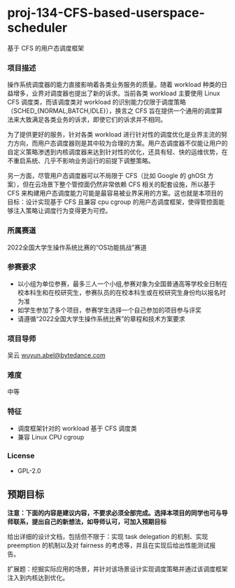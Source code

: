 # proj-134-CFS-based-userspace-scheduler
基于 CFS 的用户态调度框架


### 项目描述

操作系统调度器的能力直接影响着各类业务服务的质量。随着 workload 种类的日益增多，业界对调度器也提出了新的诉求。当前各类 workload 主要使用 Linux CFS 调度类，而该调度类对 workload 的识别能力仅限于调度策略（SCHED_{NORMAL,BATCH,IDLE}），换言之 CFS 旨在提供一个通用的调度算法来大致满足各类业务的诉求，即使它们的诉求并不相同。

为了提供更好的服务，针对各类 workload 进行针对性的调度优化是业界主流的努力方向，而用户态调度器则是其中较为合理的方案。用户态调度器不仅能让用户的自定义策略渗透到内核调度器来达到针对性的优化，还具有轻、快的运维优势，在不重启系统、几乎不影响业务运行的前提下调整策略。

另一方面，尽管用户态调度器可以不局限于 CFS（比如 Google 的 ghOSt 方案），但在云场景下整个管控面仍然非常依赖 CFS 相关的配套设施，所以基于 CFS 来构建用户态调度能力可能是最容易被业界采用的方案。这也就是本项目的目标：设计实现基于 CFS 且兼容 cpu cgroup 的用户态调度框架，使得管控面能够注入策略让调度行为变得更为可控。

### 所属赛道

2022全国大学生操作系统比赛的“OS功能挑战”赛道

### 参赛要求

- 以小组为单位参赛，最多三人一个小组,参赛对象为全国普通高等学校全日制在校本科生和在校研究生，参赛队员的在校本科生或在校研究生身份均以报名时为准
- 如学生参加了多个项目，参赛学生选择一个自己参加的项目参与评奖
- 请遵循“2022全国大学生操作系统比赛”的章程和技术方案要求

### 项目导师

吴云 wuyun.abel@bytedance.com

### 难度

中等

### 特征

- 调度框架针对的 workload 基于 CFS 调度类
- 兼容 Linux CPU cgroup

### License

- GPL-2.0

## 预期目标

**注意：下面的内容是建议内容，不要求必须全部完成。选择本项目的同学也可与导师联系，提出自己的新想法，如导师认可，可加入预期目标**

给出详细的设计文档，包括但不限于：实现 task delegation 的机制、实现 preemption 的机制以及对 fairness 的考虑等，并且在实现后给出性能测试报告。

扩展题：挖掘实际应用的场景，并针对该场景设计实现调度策略并通过该调度框架注入到内核达到优化。
